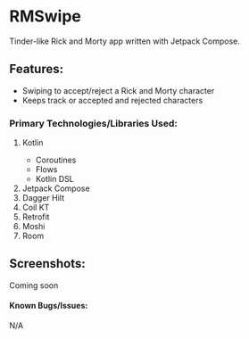 # RMSwipe
Tinder-like Rick and Morty app written with Jetpack Compose.

## Features:
<ul>
  <li>Swiping to accept/reject a Rick and Morty character</li>
  <li>Keeps track or accepted and rejected characters</li>
</ul>

### Primary Technologies/Libraries Used:
<ol>
  <li>Kotlin</li>
   <ul>
      <li>Coroutines</li>
      <li>Flows</li>
      <li>Kotlin DSL</li>
   </ul>
  <li>Jetpack Compose</li>
  <li>Dagger Hilt</li>
  <li>Coil KT</li>
  <li>Retrofit</li>
  <li>Moshi</li>
  <li>Room</li>
</ol>
  
## Screenshots:
<p>Coming soon</p>

#### Known Bugs/Issues:
<p>N/A</p>
